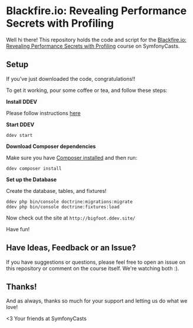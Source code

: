 # Blackfire.io: Revealing Performance Secrets with Profiling

Well hi there! This repository holds the code and script
for the [Blackfire.io: Revealing Performance Secrets with Profiling](https://symfonycasts.com/screencast/blackfire) course on SymfonyCasts.

## Setup

If you've just downloaded the code, congratulations!!

To get it working, pour some coffee or tea, and
follow these steps:

**Install DDEV**

Please follow instructions [here](https://ddev.readthedocs.io/en/stable/)

**Start DDEV** 

```
ddev start
```

**Download Composer dependencies**

Make sure you have [Composer installed](https://getcomposer.org/download/)
and then run:

```
ddev composer install
```

**Set up the Database**

Create the database, tables, and fixtures!

```
ddev php bin/console doctrine:migrations:migrate
ddev php bin/console doctrine:fixtures:load
```

Now check out the site at `http://bigfoot.ddev.site/`

Have fun!

## Have Ideas, Feedback or an Issue?

If you have suggestions or questions, please feel free to
open an issue on this repository or comment on the course
itself. We're watching both :).

## Thanks!

And as always, thanks so much for your support and letting
us do what we love!

<3 Your friends at SymfonyCasts
